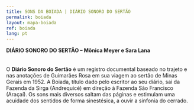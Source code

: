 ```yaml
---
title: SONS DA BOIADA | DIÁRIO SONORO DO SERTÃO
permalink: boiada
layout: mapa-boiada
ref: boiada
lang: pt
---
```


**DIÁRIO SONORO DO SERTÃO – Mônica Meyer e Sara Lana**
<br><br><br>
O **Diário Sonoro do Sertão** é um registro documental baseado no trajeto e nas anotações de Guimarães Rosa em sua viagem ao sertão de Minas Gerais em 1952. A Boiada, título dado pelo escritor ao seu diário, sai da Fazenda da Sirga (Andrequicé) em direção à Fazenda São Francisco (Araçaí). Os sons mais diversos  saltam das páginas e estimulam uma acuidade dos sentidos de forma sinestésica, a ouvir a sinfonia do cerrado.